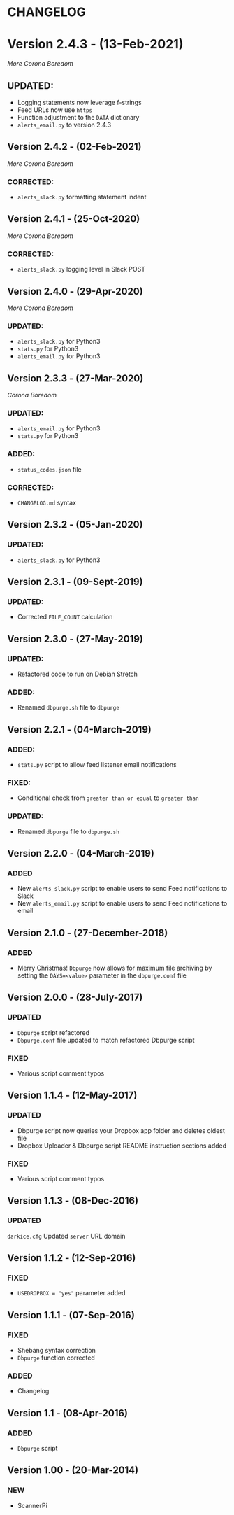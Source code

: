 # CHANGELOG

# Version 2.4.3 - (13-Feb-2021)
*More Corona Boredom*
## UPDATED:
- Logging statements now leverage f-strings
- Feed URLs now use `https`
- Function adjustment to the `DATA` dictionary
- `alerts_email.py` to version 2.4.3

## Version 2.4.2 - (02-Feb-2021)
*More Corona Boredom*
### CORRECTED:
- `alerts_slack.py` formatting statement indent

## Version 2.4.1 - (25-Oct-2020)
*More Corona Boredom*
### CORRECTED:
- `alerts_slack.py` logging level in Slack POST

## Version 2.4.0 - (29-Apr-2020)
*More Corona Boredom*
### UPDATED:
- `alerts_slack.py` for Python3
- `stats.py` for Python3
- `alerts_email.py` for Python3

## Version 2.3.3 - (27-Mar-2020)
*Corona Boredom*
### UPDATED:
- `alerts_email.py` for Python3
- `stats.py` for Python3
### ADDED:
- `status_codes.json` file
### CORRECTED:
- `CHANGELOG.md` syntax

## Version 2.3.2 - (05-Jan-2020)
### UPDATED:
- `alerts_slack.py` for Python3

## Version 2.3.1 - (09-Sept-2019)
### UPDATED:
- Corrected `FILE_COUNT` calculation

## Version 2.3.0 - (27-May-2019)
### UPDATED:
- Refactored code to run on Debian Stretch
### ADDED:
- Renamed `dbpurge.sh` file to `dbpurge`

## Version 2.2.1 - (04-March-2019)
### ADDED:
- `stats.py` script to allow feed listener email notifications
### FIXED:
- Conditional check from `greater than or equal` to `greater than`
### UPDATED:
- Renamed `dbpurge` file to `dbpurge.sh` 

## Version 2.2.0 - (04-March-2019)
### ADDED
- New `alerts_slack.py` script to enable users to send Feed notifications to Slack 
- New `alerts_email.py` script to enable users to send Feed notifications to email

## Version 2.1.0 - (27-December-2018)
### ADDED
- Merry Christmas! `Dbpurge` now allows for maximum file archiving by setting the `DAYS=<value>` parameter in the `dbpurge.conf` file 

## Version 2.0.0 - (28-July-2017)
### UPDATED
- `Dbpurge` script refactored
- `Dbpurge.conf` file updated to match refactored Dbpurge script
### FIXED
- Various script comment typos

## Version 1.1.4 - (12-May-2017)
### UPDATED
- Dbpurge script now queries your Dropbox app folder and deletes oldest file
- Dropbox Uploader & Dbpurge script README instruction sections added
### FIXED
- Various script comment typos

## Version 1.1.3 - (08-Dec-2016)
### UPDATED
`darkice.cfg` Updated `server` URL domain

## Version 1.1.2 - (12-Sep-2016)
### FIXED
 - `USEDROPBOX = "yes"` parameter added

## Version 1.1.1 - (07-Sep-2016)
### FIXED
- Shebang syntax correction
- `Dbpurge` function corrected
### ADDED
- Changelog

## Version 1.1 - (08-Apr-2016)
### ADDED
- `Dbpurge` script

## Version 1.00 - (20-Mar-2014)
### NEW
- ScannerPi
